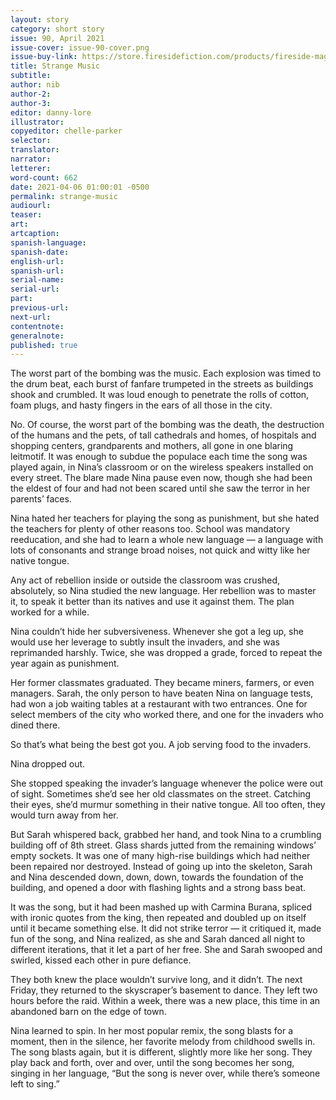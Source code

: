 ```yaml
---
layout: story
category: short story
issue: 90, April 2021
issue-cover: issue-90-cover.png
issue-buy-link: https://store.firesidefiction.com/products/fireside-magazine-issue-90-april-2021
title: Strange Music
subtitle:
author: nib
author-2:
author-3:
editor: danny-lore
illustrator:
copyeditor: chelle-parker
selector:
translator:
narrator:
letterer:
word-count: 662
date: 2021-04-06 01:00:01 -0500
permalink: strange-music
audiourl:
teaser:
art:
artcaption:
spanish-language:
spanish-date:
english-url:
spanish-url:
serial-name:
serial-url:
part:
previous-url:
next-url:
contentnote:
generalnote:
published: true
---
```

The worst part of the bombing was the music. Each explosion was timed to the drum beat, each burst of fanfare trumpeted in the streets as buildings shook and crumbled. It was loud enough to penetrate the rolls of cotton, foam plugs, and hasty fingers in the ears of all those in the city.

No. Of course, the worst part of the bombing was the death, the destruction of the humans and the pets, of tall cathedrals and homes, of hospitals and shopping centers, grandparents and mothers, all gone in one blaring leitmotif. It was enough to subdue the populace each time the song was played again, in Nina’s classroom or on the wireless speakers installed on every street. The blare made Nina pause even now, though she had been the eldest of four and had not been scared until she saw the terror in her parents’ faces.

Nina hated her teachers for playing the song as punishment, but she hated the teachers for plenty of other reasons too. School was mandatory reeducation, and she had to learn a whole new language — a language with lots of consonants and strange broad noises, not quick and witty like her native tongue.

Any act of rebellion inside or outside the classroom was crushed, absolutely, so Nina studied the new language. Her rebellion was to master it, to speak it better than its natives and use it against them. The plan worked for a while.

Nina couldn’t hide her subversiveness. Whenever she got a leg up, she would use her leverage to subtly insult the invaders, and she was reprimanded harshly. Twice, she was dropped a grade, forced to repeat the year again as punishment.

Her former classmates graduated. They became miners, farmers, or even managers. Sarah, the only person to have beaten Nina on language tests, had won a job waiting tables at a restaurant with two entrances. One for select members of the city who worked there, and one for the invaders who dined there.

So that’s what being the best got you. A job serving food to the invaders.

Nina dropped out.

She stopped speaking the invader’s language whenever the police were out of sight. Sometimes she’d see her old classmates on the street. Catching their eyes, she’d murmur something in their native tongue. All too often, they would turn away from her.

But Sarah whispered back, grabbed her hand, and took Nina to a crumbling building off of 8th street. Glass shards jutted from the remaining windows’ empty sockets. It was one of many high-rise buildings which had neither been repaired nor destroyed. Instead of going up into the skeleton, Sarah and Nina descended down, down, down, towards the foundation of the building, and opened a door with flashing lights and a strong bass beat.

It was the song, but it had been mashed up with Carmina Burana, spliced with ironic quotes from the king, then repeated and doubled up on itself until it became something else. It did not strike terror — it critiqued it, made fun of the song, and Nina realized, as she and Sarah danced all night to different iterations, that it let a part of her free. She and Sarah swooped and swirled, kissed each other in pure defiance.

They both knew the place wouldn’t survive long, and it didn’t. The next Friday, they returned to the skyscraper’s basement to dance. They left two hours before the raid. Within a week, there was a new place, this time in an abandoned barn on the edge of town.

Nina learned to spin. In her most popular remix, the song blasts for a moment, then in the silence, her favorite melody from childhood swells in. The song blasts again, but it is different, slightly more like her song. They play back and forth, over and over, until the song becomes her song, singing in her language, “But the song is never over, while there’s someone left to sing.”
